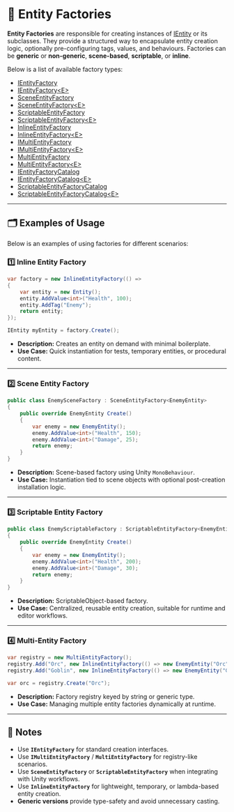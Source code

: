 # 🧩️ Entity Factories

**Entity Factories** are responsible for creating instances of [IEntity](../Entities/IEntity.md) or its subclasses. They
provide a structured way to encapsulate entity creation logic, optionally pre-configuring tags, values, and behaviours.
Factories can be **generic** or **non-generic**, **scene-based**, **scriptable**, or **inline**.

Below is a list of available factory types:

- [IEntityFactory](IEntityFactory.md)
- [IEntityFactory&lt;E&gt;](IEntityFactory%601.md)
- [SceneEntityFactory](SceneEntityFactory.md)
- [SceneEntityFactory&lt;E&gt;](SceneEntityFactory%601.md)
- [ScriptableEntityFactory](ScriptableEntityFactory.md)
- [ScriptableEntityFactory&lt;E&gt;](ScriptableEntityFactory%601.md)
- [InlineEntityFactory](InlineEntityFactory.md)
- [InlineEntityFactory&lt;E&gt;](InlineEntityFactory%601.md)
- [IMultiEntityFactory](IMultiEntityFactory.md)
- [IMultiEntityFactory&lt;E&gt;](IMultiEntityFactory%601.md)
- [MultiEntityFactory](MultiEntityFactory.md)
- [MultiEntityFactory&lt;E&gt;](MultiEntityFactory%601.md)
- [IEntityFactoryCatalog](IEntityFactoryCatalog.md)
- [IEntityFactoryCatalog&lt;E&gt;](IEntityFactoryCatalog%601.md)
- [ScriptableEntityFactoryCatalog](ScriptableEntityFactoryCatalog%601.md)
- [ScriptableEntityFactoryCatalog&lt;E&gt;](ScriptableEntityFactoryCatalog.md)

---

## 🗂 Examples of Usage

Below is an examples of using factories for different scenarios:

### 1️⃣ Inline Entity Factory

```csharp
var factory = new InlineEntityFactory(() =>
{
    var entity = new Entity();
    entity.AddValue<int>("Health", 100);
    entity.AddTag("Enemy");
    return entity;
});

IEntity myEntity = factory.Create();
```

- **Description:** Creates an entity on demand with minimal boilerplate.
- **Use Case:** Quick instantiation for tests, temporary entities, or procedural content.

---

### 2️⃣ Scene Entity Factory

```csharp
public class EnemySceneFactory : SceneEntityFactory<EnemyEntity>
{
    public override EnemyEntity Create()
    {
        var enemy = new EnemyEntity();
        enemy.AddValue<int>("Health", 150);
        enemy.AddValue<int>("Damage", 25);
        return enemy;
    }
}
```

- **Description:** Scene-based factory using Unity `MonoBehaviour`.
- **Use Case:** Instantiation tied to scene objects with optional post-creation installation logic.

---

### 3️⃣ Scriptable Entity Factory

```csharp
public class EnemyScriptableFactory : ScriptableEntityFactory<EnemyEntity>
{
    public override EnemyEntity Create()
    {
        var enemy = new EnemyEntity();
        enemy.AddValue<int>("Health", 200);
        enemy.AddValue<int>("Damage", 30);
        return enemy;
    }
}
```

- **Description:** ScriptableObject-based factory.
- **Use Case:** Centralized, reusable entity creation, suitable for runtime and editor workflows.

---

### 4️⃣ Multi-Entity Factory

```csharp
var registry = new MultiEntityFactory();
registry.Add("Orc", new InlineEntityFactory(() => new EnemyEntity("Orc")));
registry.Add("Goblin", new InlineEntityFactory(() => new EnemyEntity("Goblin")));

var orc = registry.Create("Orc");
```

- **Description:** Factory registry keyed by string or generic type.
- **Use Case:** Managing multiple entity factories dynamically at runtime.

---

## 📝 Notes

- Use **`IEntityFactory`** for standard creation interfaces.
- Use **`IMultiEntityFactory`** / **`MultiEntityFactory`** for registry-like scenarios.
- Use **`SceneEntityFactory`** or **`ScriptableEntityFactory`** when integrating with Unity workflows.
- Use **`InlineEntityFactory`** for lightweight, temporary, or lambda-based entity creation.
- **Generic versions** provide type-safety and avoid unnecessary casting.